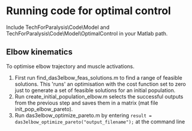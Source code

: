 # Running code for optimal control

Include TechForParalysis\Code\Model and TechForParalysis\Code\Model\OptimalControl in your Matlab path.

## Elbow kinematics

To optimise elbow trajectory and muscle activations.

1. First run find_das3elbow_feas_solutions.m to find a range of feasible solutions. This 'runs' an optimisation with the cost function set to zero just to generate a set of feasible solutions for an initial population.
2. Run create_initial_population_elbow.m selects the successful outputs from the previous step and saves them in a matrix (mat file init_pop_elbow_pareto).
3. Run das3elbow_optimize_pareto.m by entering ```result = das3elbow_optimize_pareto("output_filename");``` at the command line

